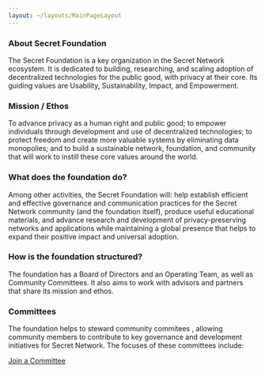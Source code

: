 ```yaml
---
layout: ~/layouts/MainPageLayout
---
```


<template v-slot:title>

## Secret Network Foundation

</template>

<slim-column>

### About Secret Foundation

The Secret Foundation is a key organization in the Secret Network ecosystem. It is dedicated to building, researching, and scaling adoption of decentralized technologies for the public good, with privacy at their core. Its guiding values are Usability, Sustainability, Impact, and Empowerment.


</slim-column>

<slim-column>

### Mission / Ethos

To advance privacy as a human right and public good; to empower individuals through development and use of decentralized technologies; to protect freedom and create more valuable systems by eliminating data monopolies; and to build a sustainable network, foundation, and community that will work to instill these core values around the world.

</slim-column>

<slim-column>

### What does the foundation do?

Among other activities, the Secret Foundation will: help establish efficient and effective governance and communication practices for the Secret Network community (and the foundation itself), produce useful educational materials, and advance research and development of privacy-preserving networks and applications while maintaining a global presence that helps to expand their positive impact and universal adoption.

</slim-column>

<slim-column>

### How is the foundation structured?

The foundation has a Board of Directors and an Operating Team, as well as Community Committees. It also aims to work with advisors and partners that share its mission and ethos.

</slim-column>

<slim-column>

### Committees

The foundation helps to steward community commitees , allowing community members to contribute to key governance and development initiatives for Secret Network. The focuses of these committees include:

[Join a Committee](/committees)

</slim-column>
